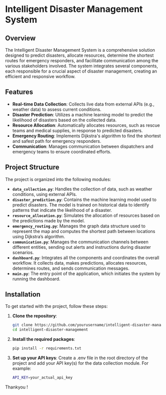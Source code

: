 # Intelligent Disaster Management System

## Overview

The Intelligent Disaster Management System is a comprehensive solution designed to predict disasters, allocate resources, determine the shortest routes for emergency responders, and facilitate communication among the various stakeholders involved. The system integrates several components, each responsible for a crucial aspect of disaster management, creating an efficient and responsive workflow.

## Features

- **Real-time Data Collection**: Collects live data from external APIs (e.g., weather data) to assess current conditions.
- **Disaster Prediction**: Utilizes a machine learning model to predict the likelihood of disasters based on the collected data.
- **Resource Allocation**: Automatically allocates resources, such as rescue teams and medical supplies, in response to predicted disasters.
- **Emergency Routing**: Implements Dijkstra's algorithm to find the shortest and safest path for emergency responders.
- **Communication**: Manages communication between dispatchers and emergency teams to ensure coordinated efforts.

## Project Structure

The project is organized into the following modules:

- **`data_collection.py`**: Handles the collection of data, such as weather conditions, using external APIs.
- **`disaster_prediction.py`**: Contains the machine learning model used to predict disasters. The model is trained on historical data to identify patterns that indicate the likelihood of a disaster.
- **`resource_allocation.py`**: Simulates the allocation of resources based on the predictions made by the model.
- **`emergency_routing.py`**: Manages the graph data structure used to represent the map and computes the shortest path between locations using Dijkstra’s algorithm.
- **`communication.py`**: Manages the communication channels between different entities, sending out alerts and instructions during disaster scenarios.
- **`dashboard.py`**: Integrates all the components and coordinates the overall workflow. It collects data, makes predictions, allocates resources, determines routes, and sends communication messages.
- **`main.py`**: The entry point of the application, which initiates the system by running the dashboard.

## Installation

To get started with the project, follow these steps:

1. **Clone the repository**:
   ```bash
   git clone https://github.com/yourusername/intelligent-disaster-management.git
   cd intelligent-disaster-management
    ```

2. **Install the required packages**:
   ```bash
   pip install -r requirements.txt
   ```
3. **Set up your API keys**:
   Create a .env file in the root directory of the project and add your API key(s) for the data collection module. For example:
   ```bash
   API_KEY=your_actual_api_key
   ```
Thankyou !

